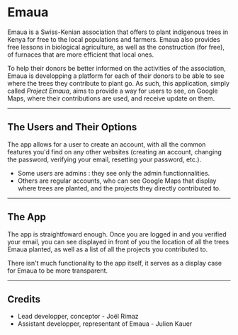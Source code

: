 # Emaua
Emaua is a Swiss-Kenian association that offers to plant indigenous trees in Kenya for free to the local populations and farmers. Emaua also provides free lessons in biological agriculture, as well as the construction (for free), of furnaces that are more efficient that local ones.

To help their donors be better informed on the activities of the association, Emaua is developping a platform for each of their donors to be able to see where the trees they contribute to plant go. As such, this application, simply called *Project Emaua*, aims to provide a way for users to see, on Google Maps, where their contributions are used, and receive update on them.
__________
## The Users and Their Options
The app allows for a user to create an account, with all the common features you'd find on any other websites (creating an account, changing the password, verifying your email, resetting your password, etc.). 

* Some users are admins : they see only the admin functionnalities. 
* Others are regular accounts, who can see Google Maps that display where trees are planted, and the projects they directly contributed to.
_________
## The App
The app is straightfoward enough. Once you are logged in and you verified your email, you can see displayed in front of you the location of all the trees Emaua planted, as well as a list of all the projects you contributed to.

There isn't much functionality to the app itself, it serves as a display case for Emaua to be more transparent.
__________
## Credits
* Lead developper, conceptor - Joël Rimaz
* Assistant developper, representant of Emaua - Julien Kauer
